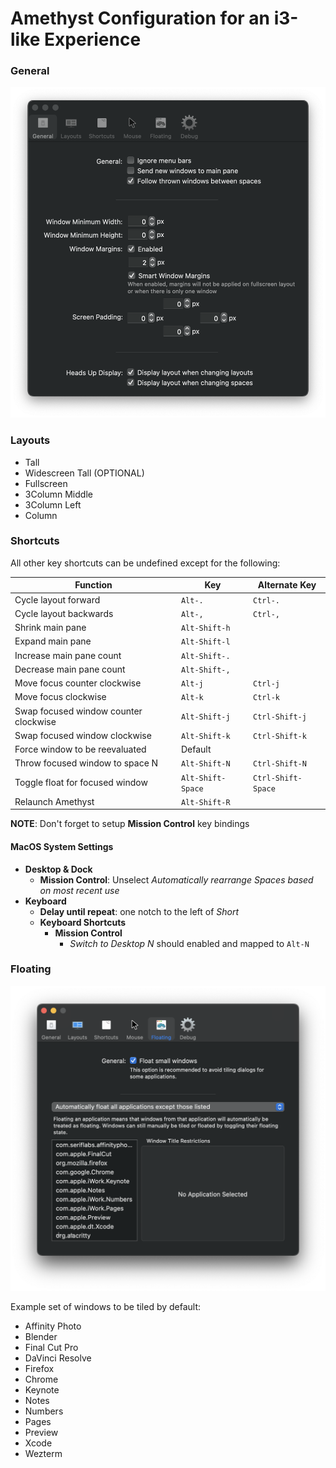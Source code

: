 # Amethyst Configuration for an i3-like Experience

### General
![General Settings](amethyst_general.png)

### Layouts
 * Tall
 * Widescreen Tall (OPTIONAL)
 * Fullscreen
 * 3Column Middle
 * 3Column Left
 * Column

### Shortcuts
All other key shortcuts can be undefined except for the following:

| Function | Key | Alternate Key
| ----- | ----- | ----- |
| Cycle layout forward | `Alt-.` | `Ctrl-.` |
| Cycle layout backwards | `Alt-,` | `Ctrl-,` |
| Shrink main pane | `Alt-Shift-h` | |
| Expand main pane | `Alt-Shift-l` | |
| Increase main pane count | `Alt-Shift-.` | |
| Decrease main pane count | `Alt-Shift-,` | |
| Move focus counter clockwise | `Alt-j` | `Ctrl-j` |
| Move focus clockwise | `Alt-k` | `Ctrl-k` |
| Swap focused window counter clockwise | `Alt-Shift-j` | `Ctrl-Shift-j` |
| Swap focused window clockwise | `Alt-Shift-k` | `Ctrl-Shift-k` |
| Force window to be reevaluated | Default | |
| Throw focused window to space N | `Alt-Shift-N` | `Ctrl-Shift-N` |
| Toggle float for focused window | `Alt-Shift-Space` | `Ctrl-Shift-Space` |
| Relaunch Amethyst | `Alt-Shift-R` | |

**NOTE**: Don't forget to setup **Mission Control** key bindings

#### MacOS System Settings
 * **Desktop & Dock**
   * **Mission Control**: Unselect _Automatically rearrange Spaces based on most recent use_
 * **Keyboard**
   * **Delay until repeat**: one notch to the left of _Short_
   * **Keyboard Shortcuts**
     * **Mission Control**
       * _Switch to Desktop N_ should enabled and mapped to `Alt-N`
  
### Floating
![Floating Settings](amethyst_floating.png)

Example set of windows to be tiled by default:
 * Affinity Photo
 * Blender
 * Final Cut Pro
 * DaVinci Resolve
 * Firefox
 * Chrome
 * Keynote
 * Notes
 * Numbers
 * Pages
 * Preview
 * Xcode
 * Wezterm
